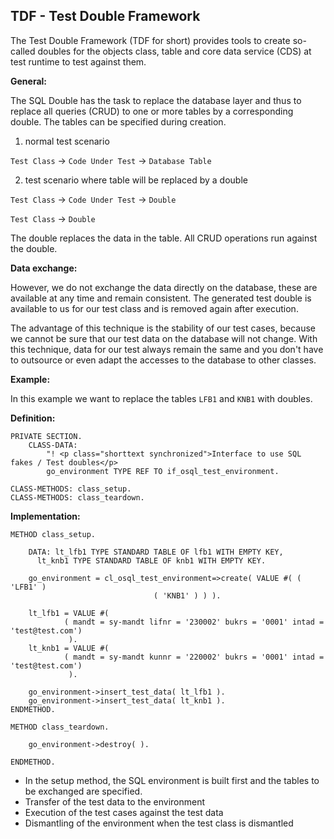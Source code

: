 ## TDF - Test Double Framework

The Test Double Framework (TDF for short) provides tools to create so-called doubles for the objects class, table and core data service (CDS) at test runtime to test against them.

**General:**

The SQL Double has the task to replace the database layer and thus to replace all queries (CRUD) to one or more tables by a corresponding double. The tables can be specified during creation.

1. normal test scenario

`Test Class` &rarr; `Code Under Test` &rarr; `Database Table`

2. test scenario where table will be replaced by a double

`Test Class` &rarr; `Code Under Test` &rarr; `Double`

`Test Class` &rarr; `Double`

The double replaces the data in the table. All CRUD operations run against the double.

**Data exchange:**

However, we do not exchange the data directly on the database, these are available at any time and remain consistent. The generated test double is available to us for our test class and is removed again after execution.

The advantage of this technique is the stability of our test cases, because we cannot be sure that our test data on the database will not change. With this technique, data for our test always remain the same and you don't have to outsource or even adapt the accesses to the database to other classes.

**Example:**

In this example we want to replace the tables `LFB1` and `KNB1` with doubles.

**Definition:**
```abap
PRIVATE SECTION.
	CLASS-DATA:
		"! <p class="shorttext synchronized">Interface to use SQL fakes / Test doubles</p>
		go_environment TYPE REF TO if_osql_test_environment.
```

```abap
CLASS-METHODS: class_setup.
CLASS-METHODS: class_teardown.
```

**Implementation:**

```abap
METHOD class_setup.

	DATA: lt_lfb1 TYPE STANDARD TABLE OF lfb1 WITH EMPTY KEY,
	  lt_knb1 TYPE STANDARD TABLE OF knb1 WITH EMPTY KEY.

	go_environment = cl_osql_test_environment=>create( VALUE #( ( 'LFB1' )
								( 'KNB1' ) ) ).

	lt_lfb1 = VALUE #(
			( mandt = sy-mandt lifnr = '230002' bukrs = '0001' intad = 'test@test.com')
		     ).
	lt_knb1 = VALUE #(
			( mandt = sy-mandt kunnr = '220002' bukrs = '0001' intad = 'test@test.com')
		     ).

	go_environment->insert_test_data( lt_lfb1 ).
	go_environment->insert_test_data( lt_knb1 ).
ENDMETHOD.
```

```abap
METHOD class_teardown.

	go_environment->destroy( ).

ENDMETHOD.
```

* In the setup method, the SQL environment is built first and the tables to be exchanged are specified.
* Transfer of the test data to the environment
* Execution of the test cases against the test data
* Dismantling of the environment when the test class is dismantled

